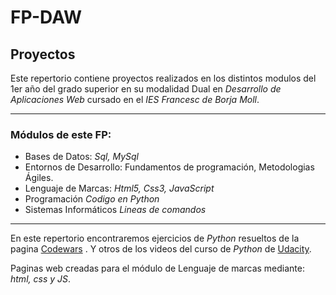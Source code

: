 
# FP-DAW

## Proyectos

Este repertorio contiene proyectos realizados en los distintos modulos 
 del 1er año del grado superior en su modalidad Dual en *Desarrollo de Aplicaciones Web* cursado en el *IES Francesc de Borja Moll*. 
 ___
 ### Módulos de este FP:
  * Bases de Datos:
      *Sql, MySql*
  * Entornos de Desarrollo:
      Fundamentos de programación, Metodologias Ágiles.
  * Lenguaje de Marcas:
      *Html5, Css3, JavaScript*
  * Programación
      *Codigo en Python*
  * Sistemas Informáticos
      *Lineas de comandos*
___
En este repertorio encontraremos ejercicios de *Python* resueltos de la pagina 
[Codewars](https://www.codewars.com/dashboard) .
Y otros de los videos del curso de *Python* de [Udacity](https://www.udacity.com/course/intro-to-computer-science--cs101).

Paginas web creadas para el módulo de Lenguaje de marcas mediante: *html, css y JS*.
